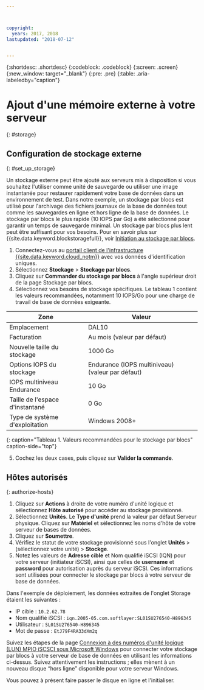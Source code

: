 ```yaml
---



copyright:
  years: 2017, 2018
lastupdated: "2018-07-12"


---
```


{:shortdesc: .shortdesc}
{:codeblock: .codeblock}
{:screen: .screen}
{:new_window: target="_blank"}
{:pre: .pre}
{:table: .aria-labeledby="caption"}

# Ajout d'une mémoire externe à votre serveur
{: #storage}

## Configuration de stockage externe
{: #set_up_storage}

Un stockage externe peut être ajouté aux serveurs mis à disposition si vous souhaitez l'utiliser comme unité de sauvegarde ou utiliser une image instantanée pour restaurer rapidement votre base de données dans un environnement de test. Dans notre exemple, un stockage par blocs est utilisé pour l'archivage des fichiers journaux de la base de données tout comme les sauvegardes en ligne et hors ligne de la base de données. Le stockage par blocs le plus rapide (10 IOPS par Go) a été sélectionné pour garantir un temps de sauvegarde minimal. Un stockage par blocs plus lent peut être suffisant pour vos besoins. Pour en savoir plus sur {{site.data.keyword.blockstoragefull}}, voir [Initiation au stockage par blocs](https://console.bluemix.net/docs/infrastructure/BlockStorage/index.html#getting-started-with-block-storage).

1. Connectez-vous au [portail client de l'infrastructure {{site.data.keyword.cloud_notm}}](https://control.softlayer.com/) avec vos données d'identification uniques.
2. Sélectionnez **Stockage** > **Stockage par blocs**.
3. Cliquez sur **Commander du stockage par blocs** à l'angle supérieur droit de la page Stockage par blocs.
4. Sélectionnez vos besoins de stockage spécifiques. Le tableau 1 contient les valeurs recommandées, notamment 10 IOPS/Go pour une charge de travail de base de données exigeante.

|              Zone               |      Valeur                                        |
| -------------------------------- | ------------------------------------------------- |
|Emplacement                          | DAL10                                             |
|Facturation                    | Au mois (valeur par défaut)                                 |
|Nouvelle taille du stockage                   | 1000 Go                                           |
|Options IOPS du stockage              | Endurance (IOPS multiniveau) (valeur par défaut)                 |
|IOPS multiniveau Endurance            | 10 Go                                             |
|Taille de l'espace d'instantané               | 0 Go                                              |
|Type de système d'exploitation                           | Windows 2008+                                     |
{: caption="Tableau 1. Valeurs recommandées pour le stockage par blocs" caption-side="top"}

5. Cochez les deux cases, puis cliquez sur **Valider la commande**.

## Hôtes autorisés
{: authorize-hosts}

1. Cliquez sur **Actions** à droite de votre numéro d'unité logique et sélectionnez **Hôte autorisé** pour accéder au stockage provisionné.
2. Sélectionnez **Unités**. Le **Type d'unité** prend la valeur par défaut Serveur physique. Cliquez sur **Matériel** et sélectionnez les noms d'hôte de votre serveur de bases de données.
3. Cliquez sur **Soumettre**.
4. Vérifiez le statut de votre stockage provisionné sous l'onglet **Unités** > (sélectionnez votre unité) > **Stockge**.
5. Notez les valeurs de **Adresse cible** et Nom qualifié iSCSI (IQN) pour votre serveur (initiateur iSCSI), ainsi que celles de **username** et **password** pour autorisation auprès du serveur iSCSI. Ces informations sont utilisées pour connecter le stockage par blocs à votre serveur de base de données.

Dans l'exemple de déploiement, les données extraites de l'onglet Storage étaient les suivantes :
   * IP cible : `10.2.62.78`
   * Nom qualifié iSCSI : `iqn.2005-05.com.softlayer:SL01SU276540-H896345`
   * Utilisateur : `SL01SU276540-H896345`
   * Mot de passe : `EtJ79F4RA33dXm2q`

Suivez les étapes de la page [Connexion à des numéros d'unité logique (LUN) MPIO iSCSCI sous Microsoft Windows](https://console.bluemix.net/docs/infrastructure/BlockStorage/accessing-block-storage-windows.html#connecting-to-mpio-iscsi-luns-on-microsoft-windows) pour connecter votre stockage par blocs à votre serveur de base de données en utilisant les informations ci-dessus. Suivez attentivement les instructions ; elles mènent à un nouveau disque “hors ligne” disponible pour votre serveur Windows.

Vous pouvez à présent faire passer le disque en ligne et l'initialiser. 
